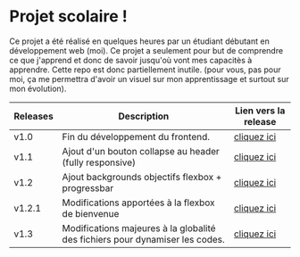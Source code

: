 # Projet scolaire !
  Ce projet a été réalisé en quelques heures par un étudiant débutant en développement web (moi). Ce projet a seulement pour but de comprendre ce que j'apprend et donc de savoir jusqu'où vont mes capacitès à apprendre. Cette repo est donc partiellement inutile. (pour vous, pas pour moi, ça me permettra d'avoir un visuel sur mon apprentissage et surtout sur mon évolution).
  
| Releases | Description                                             | Lien vers la release                                                          
|----------|---------------------------------------------------------|--------------------------------------------------------------------------------------------------|
| v1.0     | Fin du développement du frontend.                       | [cliquez ici](https://github.com/Nexus011/school-project/releases/tag/v1.0)                      |
| v1.1     | Ajout d'un bouton collapse au header (fully responsive) | [cliquez ici](https://github.com/Nexus011/school-project/releases/tag/v1.1)                      |
| v1.2     | Ajout backgrounds objectifs flexbox + progressbar       | [cliquez ici](https://github.com/Nexus011/school-project/releases/tag/v1.2)                      |
| v1.2.1   | Modifications apportées à la flexbox de bienvenue       | [cliquez ici](https://github.com/Nexus011/school-project/releases/tag/v1.2.1)                    | 
| v1.3     | Modifications majeures à la globalité des fichiers pour dynamiser les codes. | [cliquez ici](https://github.com/Nexus011/school-project/releases/tag/v1.3) |                                                                                                                     
